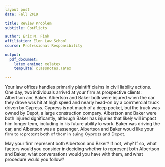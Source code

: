 ```yaml
---
layout post
date: Fall 2019

title: Review Problem
subtitle: Conflicts

author: Eric M. Fink
affiliation: Elon Law School 
course: Professional Responsibility

output: 
  pdf_document:
    latex_engine: xelatex
    template: classnotes.latex
    
---
```


Your law offices handles primarily plaintiff claims in civil liability actions. One day, two individuals arrived at your firm as prospective clients: Albertson and Baker. Albertson and Baker both were injured when the car they drove was hit at high speed and nearly head-on by a commercial truck driven by Cypress. Cypress is not much of a deep pocket, but the truck was owned by Depot, a large construction company. Albertson and Baker were both injured significantly, although Baker has injuries that likely will impact him longer term, including in his future ability to work. Baker was driving the car, and Albertson was a passenger. Albertson and Baker would like your firm to represent both of them in suing Cypress and Depot.

May your firm represent both Albertson and Baker? If not, why? If so, what factors would you consider in deciding whether to represent both Albertson and Baker, what conversations would you have with them, and what procedure would you follow?
